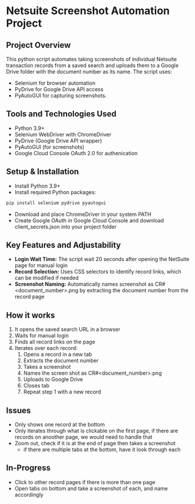 # Netsuite Screenshot Automation Project

## Project Overview

This python script automates taking screenshots of individual Netsuite transaction records from a saved search and uploads them to a Google Drive folder with the document number as its name. The script uses: 
- Selenium for browser automation
- PyDrive for Google Drive API access
- PyAutoGUI for capturing screenshots.

## Tools and Technologies Used
- Python 3.9+
- Selenium WebDriver with ChromeDriver
- PyDrive (Google Drive API wrapper)
- PyAutoGUI (for screenshots)
- Google Cloud Console OAuth 2.0 for authenication


## Setup & Installation
- Install Python 3.9+
- Install required Python packages: 
```bash
pip install selenium pydrive pyautogui
```
- Download and place ChromeDriver in your system PATH
- Create Google OAuth in Google Cloud Console and download client_secrets.json into your project folder

## Key Features and Adjustability
- **Login Wait Time:** The script wait 20 seconds after opening the NetSuite page for manual login
- **Record Selection:** Uses CSS selectors to identify record links, which can be modified if needed
- **Screenshot Naming:** Automatically names screenshot as CR#<document_number>.png by extracting the document number from the record page

## How it works
1. It opens the saved search URL in a browser
2. Waits for manual login
3. Finds all record links on the page
4. Iterates over each record: 
    1. Opens a record in a new tab
    2. Extracts the document number
    3. Takes a screenshot
    4. Names the screen shot as CR#<document_number>.png
    5. Uploads to Google Drive
    6. Closes tab
    7. Repeat step 1 with a new record

## Issues
- Only shows one record at the bottom
- Only iterates through what is clickable on the first page, if there are records on anoother page, we would need to handle that
- Zoom out, check if it is at the end of page then takes a screenshot
    - if there are multiple tabs at the bottom, have it look through each

## In-Progress
- Click to other record pages if there is more than one page
- Open tabs on bottom and take a screenshot of each, and name accordingly


